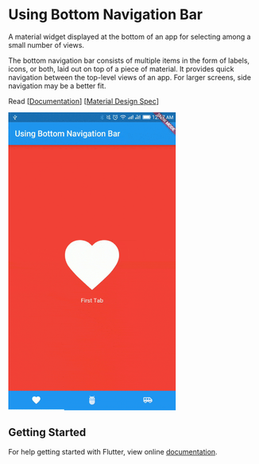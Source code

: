 # Using Bottom Navigation Bar

A material widget displayed at the bottom of an app for selecting among a small number of views.

The bottom navigation bar consists of multiple items in the form of labels, icons, or both, laid out on top of a piece of material. It provides quick navigation between the top-level views of an app. For larger screens, side navigation may be a better fit.

Read [[Documentation](https://docs.flutter.io/flutter/material/BottomNavigationBar-class.html)] [[Material Design Spec](https://material.io/guidelines/components/bottom-navigation.html)]

<img src="demo_img.gif" height="600em" />


## Getting Started

For help getting started with Flutter, view online [documentation](http://flutter.io/).